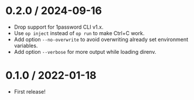 # 0.2.0 / 2024-09-16

- Drop support for 1password CLI v1.x.
- Use `op inject` instead of `op run` to make Ctrl+C work.
- Add option `--no-overwrite` to avoid overwriting already set environment variables.
- Add option `--verbose` for more output while loading direnv.

# 0.1.0 / 2022-01-18

- First release!

